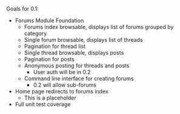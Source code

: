 Goals for 0.1:

* Forums Module Foundation
    * Forums index browsable, displays list of forums grouped by category
    * Single forum browsable, displays list of threads
    * Pagination for thread list
    * Single thread browsable, displays posts
    * Pagination for posts
    * Anonymous posting for threads and posts
        * User auth will be in 0.2
    * Command line interface for creating forums
        * 0.2 will allow sub-forums
* Home page redirects to forums index
    * This is a placeholder
* Full unit test coverage